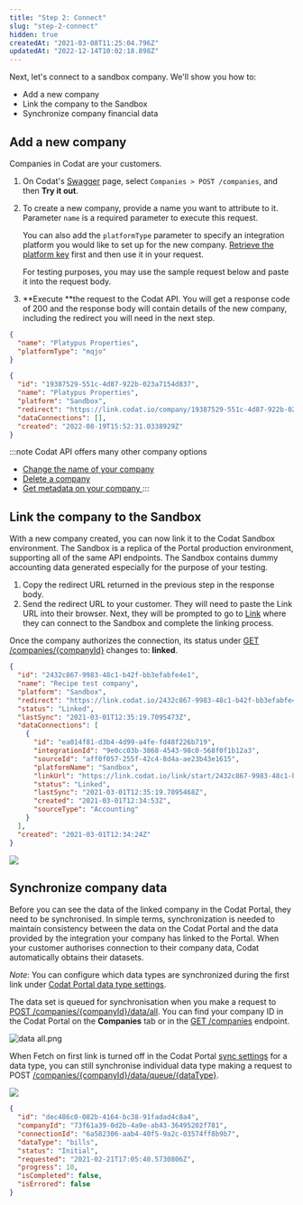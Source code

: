 ```yaml
---
title: "Step 2: Connect"
slug: "step-2-connect"
hidden: true
createdAt: "2021-03-08T11:25:04.796Z"
updatedAt: "2022-12-14T10:02:18.898Z"
---
```


Next, let's connect to a sandbox company. We'll show you how to:

- Add a new company
- Link the company to the Sandbox
- Synchronize company financial data

## Add a new company

Companies in Codat are your customers.

1. On Codat's [Swagger](https://api.codat.io/swagger/index.html) page, select `Companies > POST /companies`, and then **Try it out**.
2. To create a new company, provide a name you want to attribute to it. Parameter `name` is a required parameter to execute this request.

   You can also add the `platformType` parameter to specify an integration platform you would like to set up for the new company. [Retrieve the platform key](https://docs.codat.io/docs/your-first-call-to-the-api-using-api-explorer#retrieve-platform-keys) first and then use it in your request.

   For testing purposes, you may use the sample request below and paste it into the request body.

3. **Execute **the request to the Codat API. You will get a response code of 200 and the response body will contain details of the new company, including the redirect you will need in the next step.

```json Sample request
{
  "name": "Platypus Properties",
  "platformType": "mqjo"
}
```

```json Sample response
{
  "id": "19387529-551c-4d87-922b-023a7154d837",
  "name": "Platypus Properties",
  "platform": "Sandbox",
  "redirect": "https://link.codat.io/company/19387529-551c-4d87-922b-023a7154d837",
  "dataConnections": [],
  "created": "2022-08-19T15:52:31.0338929Z"
}
```

:::note Codat API offers many other company options

- [Change the name of your company ](https://api.codat.io/swagger/index.html#/Companies/put_companies__companyId_)
- [Delete a company ](https://api.codat.io/swagger/index.html#/Companies/delete_companies__companyId_)
- [Get metadata on your company ](https://api.codat.io/swagger/index.html#/Companies/get_companies__companyId_)
  :::

## Link the company to the Sandbox

With a new company created, you can now link it to the Codat Sandbox environment. The Sandbox is a replica of the Portal production environment, supporting all of the same API endpoints. The Sandbox contains dummy accounting data generated especially for the purpose of your testing.

1. Copy the redirect URL returned in the previous step in the response body.
2. Send the redirect URL to your customer. They will need to paste the Link URL into their browser. Next, they will be prompted to go to [Link](https://docs.codat.io/docs/link) where they can connect to the Sandbox and complete the linking process.

Once the company authorizes the connection, its status under [GET /companies/{companyId}](https://api.codat.io/swagger/index.html#/Companies/get_companies__companyId_) changes to: **linked**.

```json Linked company
{
  "id": "2432c867-9983-48c1-b42f-bb3efabfe4e1",
  "name": "Recipe test company",
  "platform": "Sandbox",
  "redirect": "https://link.codat.io/2432c867-9983-48c1-b42f-bb3efabfe4e1/link",
  "status": "Linked",
  "lastSync": "2021-03-01T12:35:19.7095473Z",
  "dataConnections": [
    {
      "id": "ea014f81-d3b4-4d99-a4fe-fd48f226b719",
      "integrationId": "9e0cc03b-3868-4543-98c0-568f0f1b12a3",
      "sourceId": "aff0f057-255f-42c4-8d4a-ae23b43e1615",
      "platformName": "Sandbox",
      "linkUrl": "https://link.codat.io/link/start/2432c867-9983-48c1-b42f-bb3efabfe4e1/ea014f81-d3b4-4d99-a4fe-fd48f226b719",
      "status": "Linked",
      "lastSync": "2021-03-01T12:35:19.7095468Z",
      "created": "2021-03-01T12:34:53Z",
      "sourceType": "Accounting"
    }
  ],
  "created": "2021-03-01T12:34:24Z"
}
```

<img src="https://files.readme.io/f13c824-Link_Site.png" />

## Synchronize company data

Before you can see the data of the linked company in the Codat Portal, they need to be synchronised. In simple terms, synchronization is needed to maintain consistency between the data on the Codat Portal and the data provided by the integration your company has linked to the Portal. When your customer authorises connection to their company data, Codat automatically obtains their datasets.

_Note_: You can configure which data types are synchronized during the first link under [Codat Portal data type settings](https://docs.codat.io/docs/data-sync-settings).

The data set is queued for synchronisation when you make a request to [POST /companies/{companyId}/data/all](https://api.codat.io/swagger/index.html#/Data/post_companies__companyId__data_all). You can find your company ID in the Codat Portal on the **Companies** tab or in the [GET /companies](https://api.codat.io/swagger/index.html#/Companies/get_companies) endpoint.

![](https://files.readme.io/6045ad6-data_all.png "data all.png")

When Fetch on first link is turned off in the Codat Portal [sync settings](https://docs.codat.io/docs/data-sync-settings) for a data type, you can still synchronise individual data type making a request to POST [/companies/{companyId}/data/queue/{dataType}](https://api.codat.io/swagger/index.html#/Data/post_companies__companyId__data_queue__dataType_).

<img src="https://files.readme.io/2ad35ec-data_types_bill.png" />

```json Sample response
{
  "id": "dec486c0-082b-4164-bc38-91fadad4c8a4",
  "companyId": "73f61a39-0d2b-4a9e-ab43-36495202f781",
  "connectionId": "6a582306-aab4-40f5-9a2c-03574ff8b9b7",
  "dataType": "bills",
  "status": "Initial",
  "requested": "2021-02-21T17:05:40.5730806Z",
  "progress": 10,
  "isCompleted": false,
  "isErrored": false
}
```
